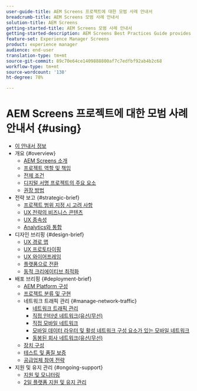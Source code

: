 ```yaml
---
user-guide-title: AEM Screens 프로젝트에 대한 모범 사례 안내서
breadcrumb-title: AEM Screens 모범 사례 안내서
solution-title: AEM Screens
getting-started-title: AEM Screens 모범 사례 안내서
getting-started-description: AEM Screens Best Practices Guide provides guidance on how to successfully plan and execute an AEM Screens project.
feature-set: Experience Manager Screens
product: experience manager
audience: end-user
translation-type: tm+mt
source-git-commit: 89c70e64ce1409888800af7c7edfbf92ab4b2c68
workflow-type: tm+mt
source-wordcount: '138'
ht-degree: 78%

---
```



# AEM Screens 프로젝트에 대한 모범 사례 안내서 {#using}

+ [이 안내서 정보](about-guide.md)
+ 개요 {#overview}
   + [AEM Screens 소개](introduction.md)
   + [프로젝트 역할 및 책임](roles-responsibilities.md)
   + [전제 조건](pre-requisites.md)
   + [디지털 서명 프로젝트의 주요 요소](getting-started-digital-signage.md)
   + [권장 방법](recommended-approach.md)
+ 전략 보고 {#strategic-brief}
   + [프로젝트 범위 지정 시 고려 사항](pre-sales-considerations.md)
   + [UX 전략의 비즈니스 콘텐츠](business-content-strategy.md)
   + [UX 종속성](ux-dependencies.md)
   + [Analytics와 통합](analytics.md)
+ 디자인 브리핑 {#design-brief}
   + [UX 경로 맵](journey-map.md)
   + [UX 프로토타이핑](prototypes.md)
   + [UX 와이어프레임](wireframes.md)
   + [플랫폼으로 전환](transition-platform.md)
   + [동적 크리에이티브 최적화](dynamic-creative-optimizations.md)
+ 배포 브리핑 {#deployment-brief}
   + [AEM Platform 구성](aem-platform-configurations.md)
   + [프로젝트 분류 및 구현](project-taxonomy-implementation.md)
   + 네트워크 트래픽 관리 {#manage-network-traffic}
      + [네트워크 트래픽 관리](/help/using/managing-network-traffic.md)
      + [직접 인터넷 네트워크(유선/무선)](/help/using/direct-internet-network.md)
      + [직접 모바일 네트워크](/help/using/mobile-network.md)
      + [모바일 데이터 라우터 및 활성 네트워크 구성 요소가 있는 모바일 네트워크](/help/using/mobile-network-router.md)
      + [동봉된 회사 네트워크(유선/무선)](/help/using/enclosed-corporate-network.md)
   + [장치 구성](device-configurations.md)
   + [테스트 및 품질 보증](testing-quality-assurance.md)
   + [공급업체 참여 전략](vendor-engagement.md)
+ 지원 및 유지 관리 {#ongoing-support}
   + [지원 및 모니터링](support-monitoring.md)
   + [2일 플랫폼 지원 및 유지 관리](day-two-support-maintenance.md)
